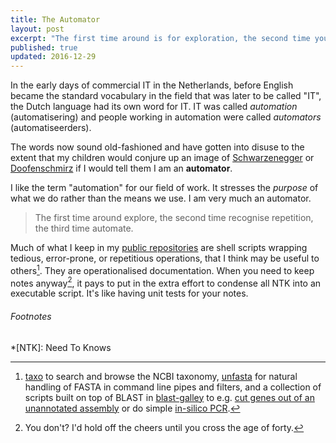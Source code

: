 ```yaml
---
title: The Automator
layout: post
excerpt: "The first time around is for exploration, the second time you recognise repetition, the third time you automate.  Recognise this?"
published: true
updated: 2016-12-29
---
```


In the early days of commercial IT in the Netherlands, before English became the standard vocabulary in the field that was later to be called "IT", the Dutch language had its own word for IT.  IT was called *automation* (automatisering) and people working in automation were called *automators* (automatiseerders).

The words now sound old-fashioned and have gotten into disuse to the extent that my children would conjure up an image of [Schwarzenegger](https://www.imdb.com/character/ch0000931/) or [Doofenschmirz](https://www.imdb.com/character/ch0111656/) if I would tell them I am an **automator**.  

I like the term "automation" for our field of work.  It stresses the *purpose* of what we do rather than the means we use.  I am very much an automator.

> The first time around explore, the second time recognise repetition, the third time automate.  

Much of what I keep in my [public repositories](https://github.com/zwets) are shell scripts wrapping tedious, error-prone, or repetitious operations, that I think may be useful to others[^1].  They are operationalised documentation.  When you need to keep notes anyway[^2], it pays to put in the extra effort to condense all NTK into an executable script.  It's like having unit tests for your notes.

###### Footnotes

[^1]: [taxo](https://github.com/zwets/taxo) to search and browse the NCBI taxonomy, [unfasta](https://io.zwets.it/unfasta) for natural handling of FASTA in command line pipes and filters, and a collection of scripts built on top of BLAST in [blast-galley](https://github.com/zwets/blast-galley) to e.g. [cut genes out of an unannotated assembly](https://github.com/zwets/blast-galley/blob/master/gene-cutter) or do simple [in-silico PCR](https://github.com/zwets/blast-galley/blob/master/in-silico-pcr.sh).

[^2]: You don't?  I'd hold off the cheers until you cross the age of forty.

*[NTK]: Need To Knows
